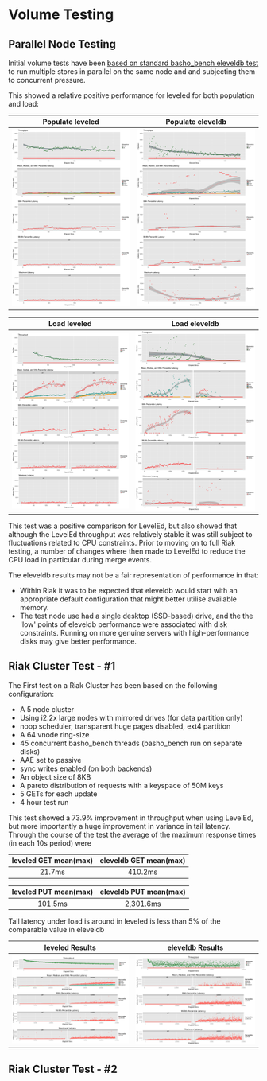 # Volume Testing

## Parallel Node Testing

Initial volume tests have been [based on standard basho_bench eleveldb test](../test/volume/single_node/examples) to run multiple stores in parallel on the same node and and subjecting them to concurrent pressure. 

This showed a relative positive performance for leveled for both population and load:

Populate leveled           |  Populate eleveldb
:-------------------------:|:-------------------------:
![](../test/volume/single_node/output/leveled_pop.png "LevelEd - Populate")  |  ![](../test/volume/single_node/output/leveldb_pop.png "LevelDB - Populate")

Load leveled             |  Load eleveldb
:-------------------------:|:-------------------------:
![](../test/volume/single_node/output/leveled_load.png "LevelEd - Populate")  |  ![](../test/volume/single_node/output/leveldb_load.png "LevelDB - Populate")

This test was a positive comparison for LevelEd, but also showed that although the LevelEd throughput was relatively stable it was still subject to fluctuations related to CPU constraints.  Prior to moving on to full Riak testing, a number of changes where then made to LevelEd to reduce the CPU load in particular during merge events.

The eleveldb results may not be a fair representation of performance in that:

- Within Riak it was to be expected that eleveldb would start with an appropriate default configuration that might better utilise available memory.
- The test node use had a single desktop (SSD-based) drive, and the the 'low' points of eleveldb performance were associated with disk constraints.  Running on more genuine servers with high-performance disks may give better performance.

## Riak Cluster Test - #1

The First test on a Riak Cluster has been based on the following configuration:

- A 5 node cluster
- Using i2.2x large nodes with mirrored drives (for data partition only)
- noop scheduler, transparent huge pages disabled, ext4 partition
- A 64 vnode ring-size
- 45 concurrent basho_bench threads (basho_bench run on separate disks)
- AAE set to passive
- sync writes enabled (on both backends)
- An object size of 8KB
- A pareto distribution of requests with a keyspace of 50M keys
- 5 GETs for each update
- 4 hour test run

This test showed a 73.9% improvement in throughput when using LevelEd, but more importantly a huge improvement in variance in tail latency.  Through the course of the test the average of the maximum response times (in each 10s period) were

leveled GET mean(max)           | eleveldb GET mean(max)
:-------------------------:|:-------------------------:
21.7ms | 410.2ms

leveled PUT mean(max)           | eleveldb PUT mean(max)
:-------------------------:|:-------------------------:
101.5ms | 2,301.6ms

Tail latency under load is around in leveled is less than 5% of the comparable value in eleveldb

leveled Results           |  eleveldb Results
:-------------------------:|:-------------------------:
![](../test/volume/cluster_one/output/summary_leveled_5n_45t.png "LevelEd")  |  ![](../test/volume/cluster_one/output/summary_leveldb_5n_45t.png "LevelDB")


## Riak Cluster Test - #2

